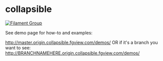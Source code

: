 # collapsible

[![Filament Group](http://filamentgroup.com/images/fg-logo-positive-sm-crop.png) ](http://www.filamentgroup.com/)

See demo page for how-to and examples:

http://master.origin.collapsible.fgview.com/demos/
OR if it's a branch you want to see: http://BRANCHNAMEHERE.origin.collapsible.fgview.com/demos/
